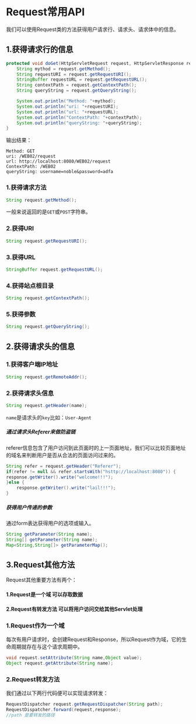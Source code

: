 # Request常用API

我们可以使用Request类的方法获得用户请求行、请求头、请求体中的信息。<br>

## 1.获得请求行的信息
```java
protected void doGet(HttpServletRequest request, HttpServletResponse response) throws ServletException, IOException {
	String mythod = request.getMethod();
	String requestURI = request.getRequestURI();
	StringBuffer requestURL = request.getRequestURL();
	String contextPath = request.getContextPath();
	String queryString = request.getQueryString();

	System.out.println("Method: "+mythod);
	System.out.println("uri: "+requestURI);
	System.out.println("url: "+requestURL);
	System.out.println("ContextPath: "+contextPath);
	System.out.println("queryString: "+queryString);
}
```

输出结果：<br>
```
Method: GET
uri: /WEB02/request
url: http://localhost:8080/WEB02/request
ContextPath: /WEB02
queryString: username=noble&password=adfa
```


### 1.获得请求方法
```java
String request.getMethod();
```
一般来说返回的是``GET``或``POST``字符串。<br>

### 2.获得URI
```java
String request.getRequestURI();
```

### 3.获得URL
```java
StringBuffer request.getRequestURL();
```

### 4.获得站点根目录
```java
String request.getContextPath();
```

### 5.获得参数
```java
String request.getQueryString();
```

## 2.获得请求头的信息

### 1.获得客户端IP地址
```java
String request.getRemoteAddr();
```

### 2.获得请求头信息
```java
String request.getHeader(name);
```
``name``是请求头的``key``比如：``User-Agent``<br>

##### 通过请求头Referer来做防盗链
referer信息包含了用户访问到此页面时的上一页面地址，我们可以比较页面地址的域名来判断用户是否从合法的页面访问过来的。<br>
```java
String refer = request.getHeader("Referer");
if(refer != null && refer.startsWith("hsttp://localhost:8080")) {
response.getWriter().write("welcome!!!");
}else {
	response.getWriter().write("lail!!!");
}
```

##### 获得用户传递的参数
通过form表达获得用户的选项或输入。<br>
```java
String getParameter(String name);
String[] getParameter(String name);
Map<String,String[]> getParameterMap();
```

## 3.Request其他方法
Request其他重要方法有两个：<br>

#### 1.Request是一个域 可以存取数据
#### 2.Request有转发方法 可以将用户访问交给其他Servlet处理

### 1.Request作为一个域
每次有用户请求时，会创建Request和Response，所以Request作为域，它的生命周期就存在与这个请求周期中。<br>
```java
void request.setAttribute(String name,Object value);
Object request.getAttribute(String name);
```

### 2.Request转发方法
我们通过以下两行代码便可以实现请求转发：<br>
```java
RequestDispatcher request.getRequestDispatcher(String path);
RequestDispatcher.forward(request,response);
//path 是要转发的路径
```





















#
